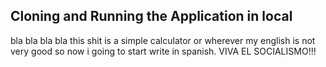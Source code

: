 ## Cloning and Running the Application in local

bla bla bla bla this shit is a simple calculator or wherever my english is not very good so now i going to start write in spanish. VIVA EL SOCIALISMO!!!
